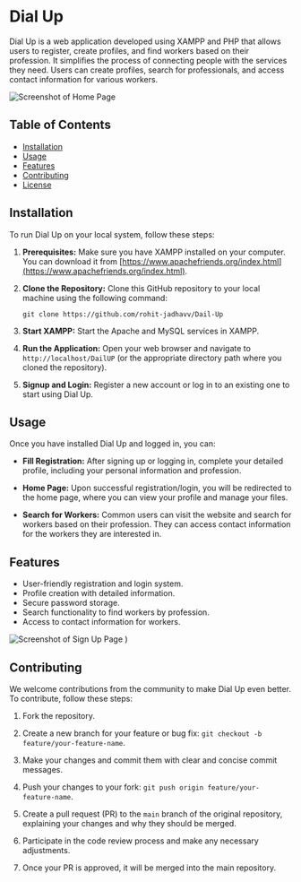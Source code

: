 # Dial Up

Dial Up is a web application developed using XAMPP and PHP that allows users to register, create profiles, and find workers based on their profession. It simplifies the process of connecting people with the services they need. Users can create profiles, search for professionals, and access contact information for various workers.

![Screenshot of Home Page](https://github.com/rohit-jadhavv/Dail-Up/assets/98208763/08e2b7ee-5600-4036-aa85-4f1422f58fc0)


## Table of Contents

- [Installation](#installation)
- [Usage](#usage)
- [Features](#features)
- [Contributing](#contributing)
- [License](#license)

## Installation

To run Dial Up on your local system, follow these steps:

1. **Prerequisites:** Make sure you have XAMPP installed on your computer. You can download it from [https://www.apachefriends.org/index.html](https://www.apachefriends.org/index.html).

2. **Clone the Repository:** Clone this GitHub repository to your local machine using the following command:

    ```shell
    git clone https://github.com/rohit-jadhavv/Dail-Up
    ```
3. **Start XAMPP:** Start the Apache and MySQL services in XAMPP.

4. **Run the Application:** Open your web browser and navigate to `http://localhost/DailUP` (or the appropriate directory path where you cloned the repository).

5. **Signup and Login:** Register a new account or log in to an existing one to start using Dial Up.

## Usage

Once you have installed Dial Up and logged in, you can:

- **Fill Registration:** After signing up or logging in, complete your detailed profile, including your personal information and profession.

- **Home Page:** Upon successful registration/login, you will be redirected to the home page, where you can view your profile and manage your files.

- **Search for Workers:** Common users can visit the website and search for workers based on their profession. They can access contact information for the workers they are interested in.

## Features

- User-friendly registration and login system.
- Profile creation with detailed information.
- Secure password storage.
- Search functionality to find workers by profession.
- Access to contact information for workers.

![Screenshot of Sign Up Page](https://github.com/rohit-jadhavv/Dail-Up/assets/98208763/38ab0445-57a6-4f4a-8098-61eb676ed606)
)

## Contributing

We welcome contributions from the community to make Dial Up even better. To contribute, follow these steps:

1. Fork the repository.

2. Create a new branch for your feature or bug fix: `git checkout -b feature/your-feature-name`.

3. Make your changes and commit them with clear and concise commit messages.

4. Push your changes to your fork: `git push origin feature/your-feature-name`.

5. Create a pull request (PR) to the `main` branch of the original repository, explaining your changes and why they should be merged.

6. Participate in the code review process and make any necessary adjustments.

7. Once your PR is approved, it will be merged into the main repository.


